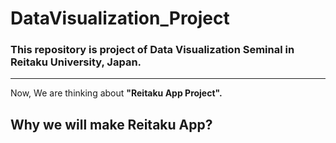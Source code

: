 # DataVisualization_Project

### This repository is project of Data Visualization Seminal in Reitaku University, Japan. 

***

Now, We are thinking about **"Reitaku App Project".**

## Why we will make Reitaku App?  

